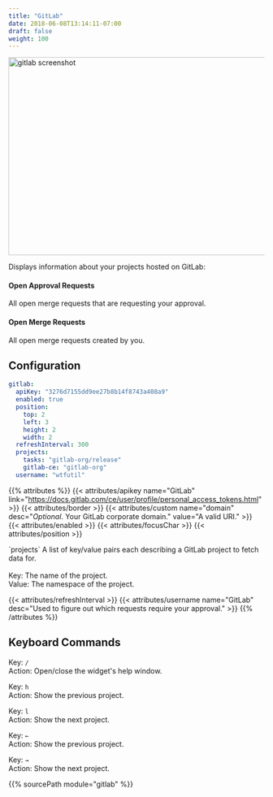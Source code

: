 ```yaml
---
title: "GitLab"
date: 2018-06-08T13:14:11-07:00
draft: false
weight: 100
---
```


<img class="screenshot" src="/imgs/modules/gitlab.png" width="640" height="390" alt="gitlab screenshot" />

Displays information about your projects hosted on GitLab:

#### Open Approval Requests

All open merge requests that are requesting your approval.

#### Open Merge Requests

All open merge requests created by you.

## Configuration

```yaml
gitlab:
  apiKey: "3276d7155dd9ee27b8b14f8743a408a9"
  enabled: true
  position:
    top: 2
    left: 3
    height: 2
    width: 2
  refreshInterval: 300
  projects:
    tasks: "gitlab-org/release"
    gitlab-ce: "gitlab-org"
  username: "wtfutil"
```

{{% attributes %}}
  {{< attributes/apikey name="GitLab" link="https://docs.gitlab.com/ce/user/profile/personal_access_tokens.html" >}}
  {{< attributes/border >}}
  {{< attributes/custom name="domain" desc="_Optional_. Your GitLab corporate domain." value="A valid URI." >}}
  {{< attributes/enabled >}}
  {{< attributes/focusChar >}}
  {{< attributes/position >}}

  <tr>
    <td>`projects`</td>
    <td>
      A list of key/value pairs each describing a GitLab project to fetch data for. 
      <br />
      <br />
      <span class="caption">Key:</span> The name of the project. <br />
      <span class="caption">Value:</span> The namespace of the project.
    </td>
    <td></td>
  </tr>

  {{< attributes/refreshInterval >}}
  {{< attributes/username name="GitLab" desc="Used to figure out which requests require your approval." >}}
{{% /attributes %}}

## Keyboard Commands

<span class="caption">Key:</span> `/` <br />
<span class="caption">Action:</span> Open/close the widget's help window.

<span class="caption">Key:</span> `h` <br />
<span class="caption">Action:</span> Show the previous project.

<span class="caption">Key:</span> `l` <br />
<span class="caption">Action:</span> Show the next project.

<span class="caption">Key:</span> `←` <br />
<span class="caption">Action:</span> Show the previous project.

<span class="caption">Key:</span> `→` <br />
<span class="caption">Action:</span> Show the next project.


{{% sourcePath module="gitlab" %}}